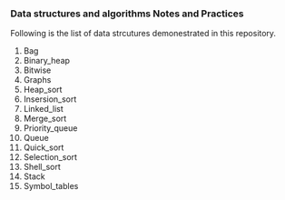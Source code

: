 ### Data structures and algorithms Notes and Practices 

Following is the list of data strcutures demonestrated in this repository.

1. Bag
2. Binary_heap
3. Bitwise
4. Graphs
5. Heap_sort
6. Insersion_sort
7. Linked_list
8. Merge_sort
9. Priority_queue
10. Queue  
11. Quick_sort 
12. Selection_sort 
13. Shell_sort 
14. Stack 
15. Symbol_tables 

